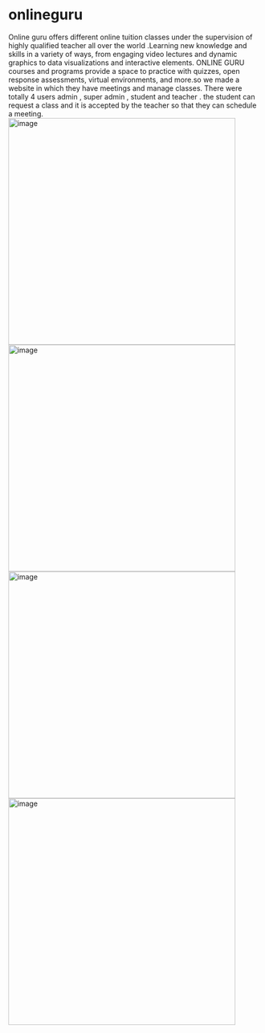 # onlineguru
Online guru offers different online tuition classes under the supervision of highly qualified teacher all over the world .Learning new knowledge and skills in a variety of ways, from engaging video lectures and dynamic graphics to data visualizations and interactive elements.
ONLINE GURU courses and programs provide a space to practice with quizzes, open response assessments, virtual environments, and more.so we made a website in which they have meetings and manage classes. There were totally 4 users admin , super admin , student and teacher . the student can request a class and it is accepted by the teacher so that they can schedule a meeting.
<img width="452" alt="image" src="https://github.com/chukarupaiya/onlineguru-front-end/assets/102406168/c3fd8a53-2818-4bfe-aac9-3010ab2fbe1a">
<img width="452" alt="image" src="https://github.com/chukarupaiya/onlineguru-front-end/assets/102406168/1a93ffcc-ab0e-4713-87f3-48c96ab47791">
<img width="452" alt="image" src="https://github.com/chukarupaiya/onlineguru-front-end/assets/102406168/f864bf8a-f9f5-4c3a-afd6-50a5e1908e89">
<img width="452" alt="image" src="https://github.com/chukarupaiya/onlineguru-front-end/assets/102406168/8f628505-0673-4689-bd88-a317ffb84a38">




